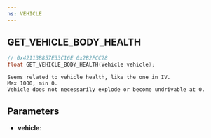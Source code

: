 ```yaml
---
ns: VEHICLE
---
```

## GET_VEHICLE_BODY_HEALTH

```c
// 0x42113B857E33C16E 0x2B2FCC28
float GET_VEHICLE_BODY_HEALTH(Vehicle vehicle);
```

```
Seems related to vehicle health, like the one in IV.
Max 1000, min 0.
Vehicle does not necessarily explode or become undrivable at 0.
```

## Parameters
* **vehicle**:
